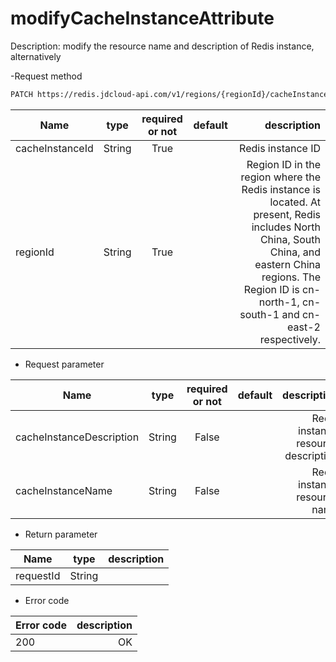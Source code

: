 # modifyCacheInstanceAttribute

Description: modify the resource name and description of Redis instance, alternatively

-Request method
```xml 
PATCH https://redis.jdcloud-api.com/v1/regions/{regionId}/cacheInstance/{cacheInstanceId}
```
Name|type|required or not|default|description
---|:--:|:--:|:--:|---:
cacheInstanceId|String|True||Redis instance ID
regionId|String|True||Region ID in the region where the Redis instance is located. At present, Redis includes North China, South China, and eastern China regions. The Region ID is cn-north-1, cn-south-1 and cn-east-2 respectively.

- Request parameter

Name|type|required or not|default|description
---|:--:|:--:|:--:|---:
cacheInstanceDescription|String|False||Redis instance resource description
cacheInstanceName|String|False||Redis instance resource name

- Return parameter

Name|type|description
---|:--:|---:
requestId|String|

- Error code

Error code|description
---|---:
200|OK
